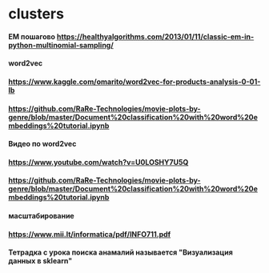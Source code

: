 # clusters


#### EM пошагово https://healthyalgorithms.com/2013/01/11/classic-em-in-python-multinomial-sampling/

#### word2vec
#### https://www.kaggle.com/omarito/word2vec-for-products-analysis-0-01-lb
#### https://github.com/RaRe-Technologies/movie-plots-by-genre/blob/master/Document%20classification%20with%20word%20embeddings%20tutorial.ipynb

#### Видео по word2vec
#### https://www.youtube.com/watch?v=U0LOSHY7U5Q
#### https://github.com/RaRe-Technologies/movie-plots-by-genre/blob/master/Document%20classification%20with%20word%20embeddings%20tutorial.ipynb

#### масштабирование
#### https://www.mii.lt/informatica/pdf/INFO711.pdf


#### Тетрадка с урока поиска анамалий называется "Визуализация данных в sklearn"
